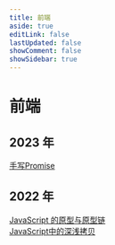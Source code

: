 ```yaml
---
title: 前端
aside: true
editLink: false
lastUpdated: false
showComment: false
showSidebar: true
---
```


# 前端

## 2023 年
 <a-timeline mode="left" labelPosition="relative">
      <a-timeline-item label="2023-05-12">
          <div :style="{ marginBottom: '5px' }">
          <a href="/categories/frontend/2023/05/12/手写Promise">手写Promise</a>
          </div>
      </a-timeline-item>
</a-timeline>

## 2022 年

 <a-timeline mode="left" labelPosition="relative">
        <a-timeline-item label="2022-04-26">
          <div :style="{ marginBottom: '5px' }">
          <a href="/categories/frontend/2022/04/26/JavaScript的原型与原型链">JavaScript 的原型与原型链</a>
          </div>
      </a-timeline-item>
              <a-timeline-item label="2022-10-23">
          <div :style="{ marginBottom: '5px' }">
          <a href="/categories/frontend/2022/10/23/JavaScript中的深浅拷贝">JavaScript中的深浅拷贝</a>
          </div>
      </a-timeline-item>
</a-timeline>
